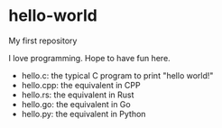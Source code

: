 # hello-world
My first repository

I love programming. Hope to have fun here.

- hello.c: the typical C program to print "hello world!"
- hello.cpp: the equivalent in CPP
- hello.rs: the equivalent in Rust
- hello.go: the equivalent in Go
- hello.py: the equivalent in Python
